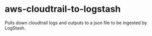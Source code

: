 # aws-cloudtrail-to-logstash
Pulls down cloudtrail logs and outputs to a json file to be ingested by LogStash.
